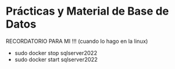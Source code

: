 # Prácticas y Material de Base de Datos

RECORDATORIO PARA MI !!! (cuando lo hago en la linux)
- sudo docker stop sqlserver2022
- sudo docker start sqlserver2022
